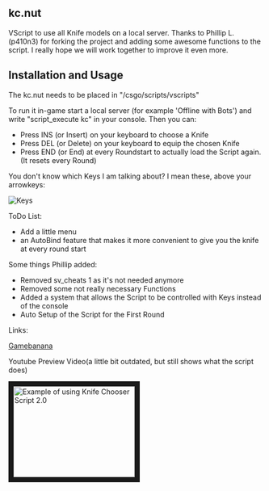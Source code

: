 kc.nut
---------------

VScript to use all Knife models on a local server.
Thanks to Phillip L.(p410n3) for forking the project and adding some awesome functions to the script. I really hope we will work together to improve it even more.

Installation and Usage
---------------

The kc.nut needs to be placed in "<your csgo directory>/csgo/scripts/vscripts"

To run it in-game start a local server (for example 'Offline with Bots') and write "script_execute kc"
in your console. Then you can:

* Press INS (or Insert) on your keyboard to choose a Knife
* Press DEL (or Delete) on your keyboard to equip the chosen Knife
* Press END (or End) at every Roundstart to actually load the Script again. (It resets every Round)

You don't know which Keys I am talking about? I mean these, above your arrowkeys:

![Keys](http://i.imgur.com/80HBEjD.png)

ToDo List:
* Add a little menu
* an AutoBind feature that makes it more convenient to give you the knife at every round start

Some things Phillip added:

* Removed sv_cheats 1 as it's not needed anymore
* Removed some not really necessary Functions
* Added a system that allows the Script to be controlled with Keys instead of the console
* Auto Setup of the Script for the First Round

Links:

[Gamebanana](http://gamebanana.com/gamefiles/4107)

Youtube Preview Video(a little bit outdated, but still shows what the script does)

 <a href="http://www.youtube.com/watch?feature=player_embedded&v=iy13ZF4DDP4" target="_blank"><img src="http://img.youtube.com/vi/iy13ZF4DDP4/0.jpg" alt="Example of using Knife Chooser Script 2.0 " width="240" height="180" border="10" /></a>
